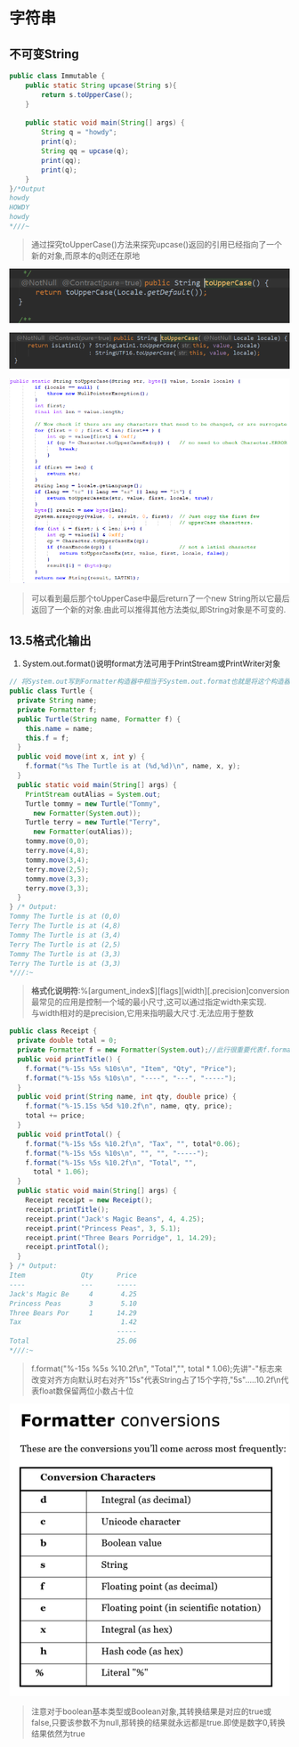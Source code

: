 # 字符串

## 不可变String

```java
public class Immutable {
    public static String upcase(String s){
        return s.toUpperCase();
    }

    public static void main(String[] args) {
        String q = "howdy";
        print(q);
        String qq = upcase(q);
        print(qq);
        print(q);
    }
}/*Output
howdy
HOWDY
howdy
*///~
```

>通过探究toUpperCase()方法来探究upcase()返回的引用已经指向了一个新的对象,而原本的q则还在原地

![String类中的toUpperCase()](../notepicture/day806-String-toUpperCase.png)

![String类中的toUpperCase()](../notepicture/day806-String-toUpperCaseB.png)

![String类中的toUpperCase()可以看出来这里最后new了一个String](../notepicture/day806-String-toUpperCaseL.png)

>可以看到最后那个toUpperCase中最后return了一个new String所以它最后返回了一个新的对象.由此可以推得其他方法类似,即String对象是不可变的.

## 13.5格式化输出

1. System.out.format()说明format方法可用于PrintStream或PrintWriter对象

```java
// 将System.out写到Formatter构造器中相当于System.out.format也就是将这个构造器返回的东西输出到控制台上
public class Turtle {
  private String name;
  private Formatter f;
  public Turtle(String name, Formatter f) {
    this.name = name;
    this.f = f;
  }
  public void move(int x, int y) {
    f.format("%s The Turtle is at (%d,%d)\n", name, x, y);
  }
  public static void main(String[] args) {
    PrintStream outAlias = System.out;
    Turtle tommy = new Turtle("Tommy",
      new Formatter(System.out));
    Turtle terry = new Turtle("Terry",
      new Formatter(outAlias));
    tommy.move(0,0);
    terry.move(4,8);
    tommy.move(3,4);
    terry.move(2,5);
    tommy.move(3,3);
    terry.move(3,3);
  }
} /* Output:
Tommy The Turtle is at (0,0)
Terry The Turtle is at (4,8)
Tommy The Turtle is at (3,4)
Terry The Turtle is at (2,5)
Tommy The Turtle is at (3,3)
Terry The Turtle is at (3,3)
*///:~
```

>**格式化说明符**:%[argument_index$][flags][width][.precision]conversion
最常见的应用是控制一个域的最小尺寸,这可以通过指定width来实现.  
>与width相对的是precision,它用来指明最大尺寸.无法应用于整数

```java
public class Receipt {
  private double total = 0;
  private Formatter f = new Formatter(System.out);//此行很重要代表f.format()中的内容可以直接输出
  public void printTitle() {
    f.format("%-15s %5s %10s\n", "Item", "Qty", "Price");
    f.format("%-15s %5s %10s\n", "----", "---", "-----");
  }
  public void print(String name, int qty, double price) {
    f.format("%-15.15s %5d %10.2f\n", name, qty, price);
    total += price;
  }
  public void printTotal() {
    f.format("%-15s %5s %10.2f\n", "Tax", "", total*0.06);
    f.format("%-15s %5s %10s\n", "", "", "-----");
    f.format("%-15s %5s %10.2f\n", "Total", "",
      total * 1.06);
  }
  public static void main(String[] args) {
    Receipt receipt = new Receipt();
    receipt.printTitle();
    receipt.print("Jack's Magic Beans", 4, 4.25);
    receipt.print("Princess Peas", 3, 5.1);
    receipt.print("Three Bears Porridge", 1, 14.29);
    receipt.printTotal();
  }
} /* Output:
Item              Qty      Price
----              ---      -----
Jack's Magic Be     4       4.25
Princess Peas       3       5.10
Three Bears Por     1      14.29
Tax                         1.42
                           -----
Total                      25.06
*///:~

```

>f.format("%-15s %5s %10.2f\n", "Total","", total * 1.06);先讲"-"标志来改变对齐方向默认时右对齐"15s"代表String占了15个字符,"5s".....10.2f\n代表float数保留两位小数占十位

![formatter](../notepicture/day806-Formatter.png)

>注意对于boolean基本类型或Boolean对象,其转换结果是对应的true或false,只要该参数不为null,那转换的结果就永远都是true.即使是数字0,转换结果依然为true